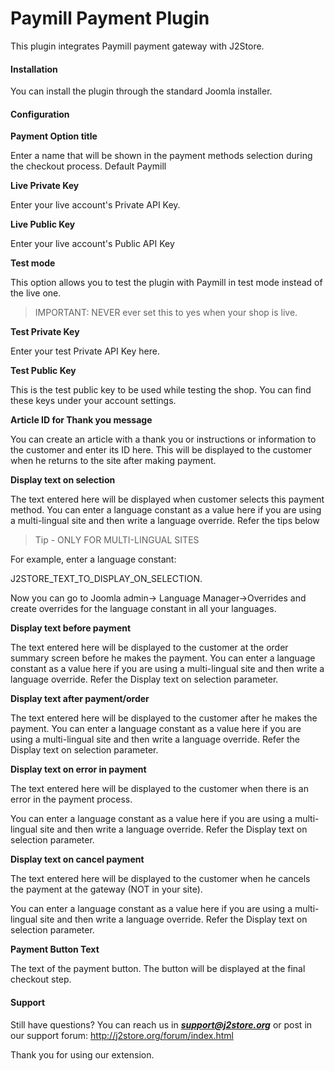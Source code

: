 # Paymill Payment Plugin


This plugin integrates Paymill payment gateway with J2Store. 

#### Installation 

You can install the plugin through the standard Joomla installer. 

#### Configuration 

**Payment Option title**

Enter a name that will be shown in the payment methods 
selection during the checkout process. Default Paymill

**Live Private Key**

Enter your live account's Private API Key. 

**Live Public Key**

Enter your live account's Public API Key 

**Test mode**

This option allows you to test the plugin with Paymill in test mode instead of the live one. 

>IMPORTANT: NEVER ever set this to yes when your shop is live. 

**Test Private Key**

Enter your test Private API Key here. 

**Test Public Key**

This is the test public key to be used while testing the shop. You can find these keys under your account settings. 

**Article ID for Thank you message**

You can create an article with a thank you or instructions or information to the customer and enter its ID here. This will be displayed to the customer when he returns to the site after making payment.

**Display text on selection**

The text entered here will be displayed when customer selects this payment method. You can enter a language constant as a value here if you are using a multi-lingual site and then write a language override. Refer the tips below

>Tip - ONLY FOR MULTI-LINGUAL SITES

For example, enter a language constant:

J2STORE_TEXT_TO_DISPLAY_ON_SELECTION.

Now you can go to Joomla admin-> Language Manager->Overrides and create overrides for the language constant in all your languages.

**Display text before payment**

The text entered here will be displayed to the customer at the order summary screen before he makes the payment. You can enter a language constant as a value here if you are using a multi-lingual site and then write a language override. Refer the Display text on selection parameter.

**Display text after payment/order**

The text entered here will be displayed to the customer after he makes the payment. You can enter a language constant as a value here if you are using a multi-lingual site and then write a language override. Refer the Display text on selection parameter.

**Display text on error in payment**

The text entered here will be displayed to the customer when there is an error in the payment process.

You can enter a language constant as a value here if you are using a multi-lingual site and then write a language override. Refer the Display text on selection parameter.

**Display text on cancel payment**

The text entered here will be displayed to the customer when he cancels the payment at the gateway (NOT in your site).

You can enter a language constant as a value here if you are using a multi-lingual site and then write a language override. Refer the Display text on selection parameter.

**Payment Button Text**

The text of the payment button. The button will be displayed at the final checkout step.

#### Support

Still have questions? You can reach us in ***support@j2store.org*** or post in our support
forum: http://j2store.org/forum/index.html

Thank you for using our extension.











